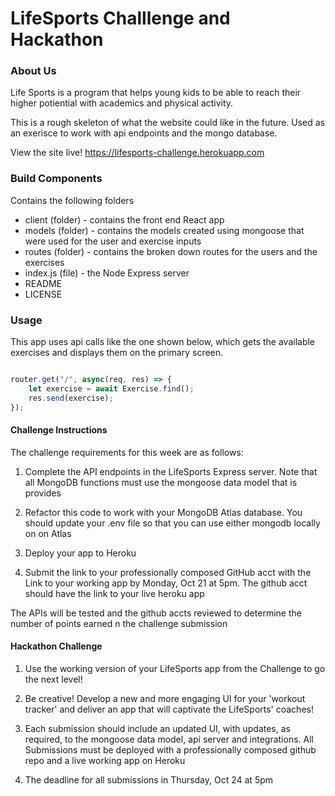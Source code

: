 
# LifeSports Challlenge and Hackathon

### About Us
Life Sports is a program that helps young kids to be able to reach their higher potiential with academics and physical activity.

This is a rough skeleton of what the website could like in the future. Used as an exerisce to work with api endpoints and the mongo database. 

View the site live! 
https://lifesports-challenge.herokuapp.com 

### Build Components

Contains the following folders
- client (folder) - contains the front end React app
- models (folder) - contains the models created using mongoose that were used for the user and exercise inputs 
- routes (folder) - contains the broken down routes for the users and the exercises
- index.js (file) - the Node Express server
- README
- LICENSE


### Usage

This app uses api calls like the one shown below, which gets the available exercises and displays them on the primary screen. 

```js

router.get("/", async(req, res) => {
    let exercise = await Exercise.find();
    res.send(exercise);
});

```

#### Challenge Instructions

The challenge requirements for this week are as follows:

1. Complete the API endpoints in the LifeSports Express server. Note that all MongoDB functions must use the mongoose data model that is provides

2. Refactor this code to work with your MongoDB Atlas database. You should update your .env file so that you can use either mongodb locally on on Atlas

3. Deploy your app to Heroku

4. Submit the link to your professionally composed GitHub acct with the Link to your working app by Monday, Oct 21 at 5pm. The github acct should have the link to your live heroku app

The APIs will be tested and the github accts reviewed to determine the number of points earned n the challenge submission

#### Hackathon Challenge

1. Use the working version of your LifeSports app from the Challenge to go the next level!

2. Be creative! Develop a new and more engaging UI for your 'workout tracker' and deliver an app that will captivate the LifeSports' coaches!

3. Each submission should include an updated UI, with updates, as required, to the mongoose data model, api server and integrations. All Submissions must be deployed with a professionally composed github repo and a live working app on Heroku

4. The deadline for all submissions in Thursday, Oct 24 at 5pm

